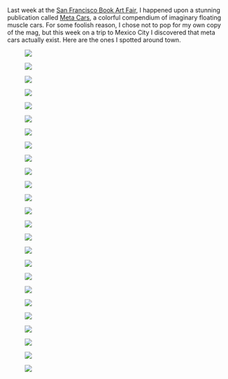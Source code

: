 <!--
title: Meta Cars of Mexico City
description: Futuristic vehicles on the streets of CDMX
keywords: [travel, mexico, futurism, generative art]
-->

Last week at the [San Francisco Book Art Fair](https://sfartbookfair.com/), I happened upon a stunning publication called [Meta Cars](https://www.perimeterbooks.com/products/beni-bischof-meta-cars), a colorful compendium of imaginary floating muscle cars. For some foolish reason, I chose not to pop for my own copy of the mag, but this week on a trip to Mexico City I discovered that meta cars actually exist. Here are the ones I spotted around town.

<figure>
  <img src="/meta-cars-of-mexico-city/tmpj3iace6e.jpg">
</figure>

<figure>
  <img src="/meta-cars-of-mexico-city/tmppa4d6c9n.jpg">
</figure>

<figure>
  <img src="/meta-cars-of-mexico-city/IMG_9762-vkve9s.jpg">
</figure>

<figure>
  <img src="/meta-cars-of-mexico-city/IMG_9702-m4f3mx.jpg">
</figure>

<figure>
  <img src="/meta-cars-of-mexico-city/tmpu7kcjf2u.jpg">
</figure>

<figure>
  <img src="/meta-cars-of-mexico-city/IMG_9734-gg9zzm.jpg">
</figure>

<figure>
  <img src="/meta-cars-of-mexico-city/IMG_9787-0fezom.jpg">
</figure>

<figure>
  <img src="/meta-cars-of-mexico-city/tmpgktbyepi.jpg">
</figure>

<figure>
  <img src="/meta-cars-of-mexico-city/IMG_9736-j9oef9.jpg">
</figure>

<figure>
  <img src="/meta-cars-of-mexico-city/IMG_9737-0u353b.jpg">
</figure>

<figure>
  <img src="/meta-cars-of-mexico-city/IMG_9740-7c3wi4.jpg">
</figure>

<figure>
  <img src="/meta-cars-of-mexico-city/tmpk5rm5v26.jpg">
</figure>

<figure>
  <img src="/meta-cars-of-mexico-city/IMG_9749-8zzd9k.jpg">
</figure>

<figure>
  <img src="/meta-cars-of-mexico-city/IMG_9748-0geo48.jpg">
</figure>

<figure>
  <img src="/meta-cars-of-mexico-city/IMG_9750-kf7x99.jpg">
</figure>

<figure>
  <img src="/meta-cars-of-mexico-city/IMG_9758-brecpo.jpg">
</figure>

<!-- <figure>
  <img src="/meta-cars-of-mexico-city/tmpu7j0rq_a.jpg">
</figure> -->

<figure>
  <img src="/meta-cars-of-mexico-city/tmplwk5monf.jpg">
</figure>

<figure>
  <img src="/meta-cars-of-mexico-city/IMG_9763-t2ovcf.jpg">
</figure>

<figure>
  <img src="/meta-cars-of-mexico-city/IMG_9767-8gd065.jpg">
</figure>

<figure>
  <img src="/meta-cars-of-mexico-city/IMG_9768-tfyvwf.jpg">
</figure>

<figure>
  <img src="/meta-cars-of-mexico-city/IMG_9771-bjkrxo.jpg">
</figure>

<figure>
  <img src="/meta-cars-of-mexico-city/tmp75g6iy58.jpg">
</figure>

<figure>
  <img src="/meta-cars-of-mexico-city/IMG_9772-39lpv5.jpg">
</figure>

<figure>
  <img src="/meta-cars-of-mexico-city/IMG_9779-zxqiev.jpg">
</figure>

<!-- <figure>
  <img src="/meta-cars-of-mexico-city/IMG_9780-dxsjri.jpg">
</figure> -->

<figure>
  <img src="/meta-cars-of-mexico-city/tmp20u3rsqo.png">
</figure>
